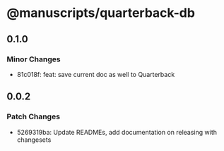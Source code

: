 # @manuscripts/quarterback-db

## 0.1.0

### Minor Changes

- 81c018f: feat: save current doc as well to Quarterback

## 0.0.2

### Patch Changes

- 5269319ba: Update READMEs, add documentation on releasing with changesets
